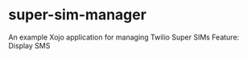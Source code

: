 # super-sim-manager
An example Xojo application for managing Twilio Super SIMs
Feature: Display SMS
